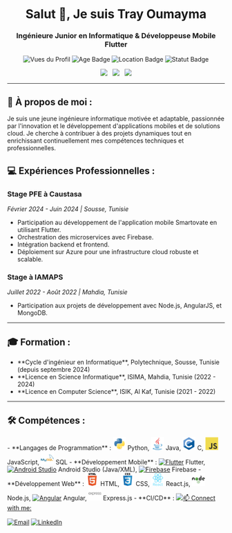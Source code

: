 <h1 align="center" style="animation: fadeIn 2s ease-in-out;">Salut 👋, Je suis Tray Oumayma</h1>
<h3 align="center" style="animation: bounceIn 2s ease-in-out;">Ingénieure Junior en Informatique & Développeuse Mobile Flutter</h3>

<p align="center" style="animation: zoomIn 2s;">
  <img src="https://komarev.com/ghpvc/?username=oumaymatray&label=Vues%20du%20profil&color=0e75b6&style=flat" alt="Vues du Profil" />
  <img src="https://img.shields.io/badge/Age-22-blue" alt="Age Badge" />
  <img src="https://img.shields.io/badge/Location-Mahdia%2C%20Tunisie-blue" alt="Location Badge" />
  <img src="https://img.shields.io/badge/Statut-Célibataire-red" alt="Statut Badge" />
</p>

<p align="center" style="animation: fadeInUp 2s;">
  <img src="https://media.giphy.com/media/L1R1tvI9svkIWwpVYr/giphy.gif" width="50" style="animation: pulse 1.5s infinite;" />&nbsp;&nbsp;
  <img src="https://media.giphy.com/media/ZVik7pBtu9dNS/giphy.gif" width="50" style="animation: pulse 1.5s infinite;" />&nbsp;&nbsp;
  <img src="https://media.giphy.com/media/U3qYN8S0j3bpK/giphy.gif" width="50" style="animation: pulse 1.5s infinite;" />
</p>

---

## 🌟 À propos de moi :
<p style="animation: fadeIn 2s;">Je suis une jeune ingénieure informatique motivée et adaptable, passionnée par l'innovation et le développement d'applications mobiles et de solutions cloud. Je cherche à contribuer à des projets dynamiques tout en enrichissant continuellement mes compétences techniques et professionnelles.</p>

## 💻 Expériences Professionnelles :

### **Stage PFE à Caustasa**
*Février 2024 - Juin 2024 | Sousse, Tunisie*
<ul style="animation: fadeInUp 2s;">
  <li>Participation au développement de l'application mobile Smartovate en utilisant Flutter.</li>
  <li>Orchestration des microservices avec Firebase.</li>
  <li>Intégration backend et frontend.</li>
  <li>Déploiement sur Azure pour une infrastructure cloud robuste et scalable.</li>
</ul>

### **Stage à IAMAPS**
*Juillet 2022 - Août 2022 | Mahdia, Tunisie*
<ul style="animation: fadeInUp 2s;">
  <li>Participation aux projets de développement avec Node.js, AngularJS, et MongoDB.</li>
</ul>

---

## 🎓 Formation :
<ul style="animation: fadeIn 2s;">
  <li>**Cycle d'ingénieur en Informatique**, Polytechnique, Sousse, Tunisie (depuis septembre 2024)</li>
  <li>**Licence en Science Informatique**, ISIMA, Mahdia, Tunisie (2022 - 2024)</li>
  <li>**Licence en Computer Science**, ISIK, Al Kaf, Tunisie (2021 - 2022)</li>
</ul>

---

## 🛠️ Compétences :
<p style="animation: fadeIn 2s;">
- **Langages de Programmation** : 
  <a href="https://www.python.org" target="_blank" style="animation: pulse 1.5s infinite;"><img src="https://raw.githubusercontent.com/devicons/devicon/master/icons/python/python-original.svg" alt="Python" width="30" height="30"/></a> Python, 
  <a href="https://www.java.com" target="_blank" style="animation: pulse 1.5s infinite;"><img src="https://raw.githubusercontent.com/devicons/devicon/master/icons/java/java-original.svg" alt="Java" width="30" height="30"/></a> Java, 
  <a href="https://www.cprogramming.com/" target="_blank" style="animation: pulse 1.5s infinite;"><img src="https://raw.githubusercontent.com/devicons/devicon/master/icons/c/c-original.svg" alt="C" width="30" height="30"/></a> C, 
  <a href="https://developer.mozilla.org/en-US/docs/Web/JavaScript" target="_blank" style="animation: pulse 1.5s infinite;"><img src="https://raw.githubusercontent.com/devicons/devicon/master/icons/javascript/javascript-original.svg" alt="JavaScript" width="30" height="30"/></a> JavaScript, 
  <a href="https://www.mysql.com/" target="_blank" style="animation: pulse 1.5s infinite;"><img src="https://raw.githubusercontent.com/devicons/devicon/master/icons/mysql/mysql-original-wordmark.svg" alt="SQL" width="30" height="30"/></a> SQL
- **Développement Mobile** : 
  <a href="https://flutter.dev" target="_blank" style="animation: pulse 1.5s infinite;"><img src="https://www.vectorlogo.zone/logos/flutterio/flutterio-icon.svg" alt="Flutter" width="30" height="30"/></a> Flutter, 
  <a href="https://developer.android.com/studio" target="_blank" style="animation: pulse 1.5s infinite;"><img src="https://upload.wikimedia.org/wikipedia/commons/3/3e/Android_Studio_Icon_2020.svg" alt="Android Studio" width="30" height="30"/></a> Android Studio (Java/XML), 
  <a href="https://firebase.google.com/" target="_blank" style="animation: pulse 1.5s infinite;"><img src="https://www.vectorlogo.zone/logos/firebase/firebase-icon.svg" alt="Firebase" width="30" height="30"/></a> Firebase
- **Développement Web** : 
  <a href="https://www.w3.org/html/" target="_blank" style="animation: pulse 1.5s infinite;"><img src="https://raw.githubusercontent.com/devicons/devicon/master/icons/html5/html5-original-wordmark.svg" alt="HTML" width="30" height="30"/></a> HTML, 
  <a href="https://www.w3schools.com/css/" target="_blank" style="animation: pulse 1.5s infinite;"><img src="https://raw.githubusercontent.com/devicons/devicon/master/icons/css3/css3-original-wordmark.svg" alt="CSS" width="30" height="30"/></a> CSS, 
  <a href="https://reactjs.org/" target="_blank" style="animation: pulse 1.5s infinite;"><img src="https://raw.githubusercontent.com/devicons/devicon/master/icons/react/react-original-wordmark.svg" alt="React.js" width="30" height="30"/></a> React.js, 
  <a href="https://nodejs.org" target="_blank" style="animation: pulse 1.5s infinite;"><img src="https://raw.githubusercontent.com/devicons/devicon/master/icons/nodejs/nodejs-original-wordmark.svg" alt="Node.js" width="30" height="30"/></a> Node.js, 
  <a href="https://angular.io" target="_blank" style="animation: pulse 1.5s infinite;"><img src="https://angular.io/assets/images/logos/angular/angular.svg" alt="Angular" width="30" height="30"/></a> Angular, 
  <a href="https://expressjs.com" target="_blank" style="animation: pulse 1.5s infinite;"><img src="https://raw.githubusercontent.com/devicons/devicon/master/icons/express/express-original-wordmark.svg" alt="Express.js" width="30" height="30"/></a> Express.js
- **CI/CD** : 
  <a href="https://git-scm.com/" target="_blank" style="animation: pulse 1.5s infinite;"><img src="https://www.vectorlogo.zone

## 📫 Connect with me:
<p align="left" style="animation: fadeInUp 2s;">
  <a href="oumaymtray7@gmail.com" style="animation: zoomIn 2s; display: inline-block;"><img align="center" src="https://cdn-icons-png.flaticon.com/512/732/732200.png" alt="Email" height="30" width="40" /></a>
  <a href="https://www.linkedin.com/in/tray-haroun-4627a51b9](https://www.linkedin.com/in/tray-oumayma-286882271" target="blank" style="animation: zoomIn 2s; display: inline-block;"><img align="center" src="https://raw.githubusercontent.com/rahuldkjain/github-profile-readme-generator/master/src/images/icons/Social/linked-in-alt.svg" alt="LinkedIn" height="30" width="40" /></a>
</p>

